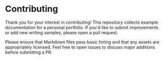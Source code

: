 # Contributing

Thank you for your interest in contributing! This repository collects example documentation for a personal portfolio. If you'd like to submit improvements or add new writing samples, please open a pull request.

Please ensure that Markdown files pass basic linting and that any assets are appropriately licensed. Feel free to open issues to discuss major additions before submitting a PR.

